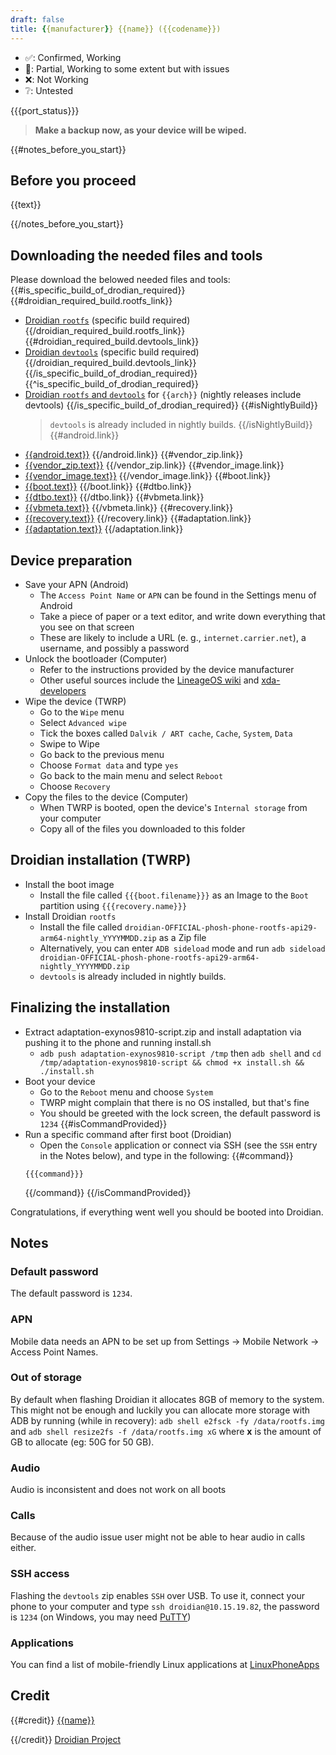 ```yaml
---
draft: false
title: {{manufacturer}} {{name}} ({{codename}})
---
```


- ✅: Confirmed, Working
- 🧩: Partial, Working to some extent but with issues
- ❌: Not Working
- ❔: Untested

{{{port_status}}}

> **Make a backup now, as your device will be wiped.**

{{#notes_before_you_start}}
## Before you proceed
{{text}}

{{/notes_before_you_start}}
## Downloading the needed files and tools
Please download the belowed needed files and tools:
{{#is_specific_build_of_drodian_required}}
{{#droidian_required_build.rootfs_link}}
- [Droidian `rootfs`]({{{droidian_required_build.rootfs_link}}}) (specific build required)
{{/droidian_required_build.rootfs_link}}
{{#droidian_required_build.devtools_link}}
- [Droidian `devtools`]({{{droidian_required_build.devtools_link}}}) (specific build required)
{{/droidian_required_build.devtools_link}}
{{/is_specific_build_of_drodian_required}}
{{^is_specific_build_of_drodian_required}}
- [Droidian `rootfs` and `devtools`](https://github.com/droidian-images/droidian/releases) for `{{arch}}` (nightly releases include devtools)
{{/is_specific_build_of_drodian_required}}
{{#isNightlyBuild}}
    > `devtools` is already included in nightly builds.
{{/isNightlyBuild}}
{{#android.link}}
- [{{android.text}}]({{{android.link}}})
{{/android.link}}
{{#vendor_zip.link}}
- [{{vendor_zip.text}}]({{{vendor_zip.link}}})
{{/vendor_zip.link}}
{{#vendor_image.link}}
- [{{vendor_image.text}}]({{{vendor_image.link}}})
{{/vendor_image.link}}
{{#boot.link}}
- [{{boot.text}}]({{{boot.link}}})
{{/boot.link}}
{{#dtbo.link}}
- [{{dtbo.text}}]({{{dtbo.link}}})
{{/dtbo.link}}
{{#vbmeta.link}}
- [{{vbmeta.text}}]({{{vbmeta.link}}})
{{/vbmeta.link}}
{{#recovery.link}}
- [{{recovery.text}}]({{{recovery.link}}})
{{/recovery.link}}
{{#adaptation.link}}
- [{{adaptation.text}}]({{{adaptation.link}}})
{{/adaptation.link}}

## Device preparation
- Save your APN (Android)
    - The `Access Point Name` or `APN` can be found in the Settings menu of Android
    - Take a piece of paper or a text editor, and write down everything that you see on that screen
    - These are likely to include a URL (e. g., `internet.carrier.net`), a username, and possibly a password
- Unlock the bootloader (Computer)
    - Refer to the instructions provided by the device manufacturer
    - Other useful sources include the [LineageOS wiki](https://wiki.lineageos.org/devices/) and [xda-developers](https://www.xda-developers.com/search2/)
- Wipe the device (TWRP)
    - Go to the `Wipe` menu
    - Select `Advanced wipe`
    - Tick the boxes called `Dalvik / ART cache`, `Cache`, `System`, `Data`
    - Swipe to Wipe
    - Go back to the previous menu
    - Choose `Format data` and type `yes`
    - Go back to the main menu and select `Reboot`
    - Choose `Recovery`
- Copy the files to the device  (Computer)
    - When TWRP is booted, open the device's `Internal storage` from your computer
    - Copy all of the files you downloaded to this folder

## Droidian installation (TWRP)
- Install the boot image
    - Install the file called `{{{boot.filename}}}` as an Image to the `Boot` partition using `{{{recovery.name}}}`
- Install Droidian `rootfs`
    - Install the file called `droidian-OFFICIAL-phosh-phone-rootfs-api29-arm64-nightly_YYYYMMDD.zip` as a Zip file
    - Alternatively, you can enter `ADB sideload` mode and run `adb sideload droidian-OFFICIAL-phosh-phone-rootfs-api29-arm64-nightly_YYYYMMDD.zip`
    - `devtools` is already included in nightly builds.

## Finalizing the installation
- Extract adaptation-exynos9810-script.zip and install adaptation via pushing it to the phone and running install.sh
    - `adb push adaptation-exynos9810-script /tmp` then `adb shell` and `cd /tmp/adaptation-exynos9810-script && chmod +x install.sh && ./install.sh`
- Boot your device
    - Go to the `Reboot` menu and choose `System`
    - TWRP might complain that there is no OS installed, but that's fine
    - You should be greeted with the lock screen, the default password is `1234`
{{#isCommandProvided}}
- Run a specific command after first boot (Droidian)
    - Open the `Console` application or connect via SSH (see the `SSH` entry in the Notes below), and type in the following:
    {{#command}}
    ```
    {{{command}}}
    ```
    {{/command}}
{{/isCommandProvided}}

Congratulations, if everything went well you should be booted into Droidian.

## Notes
### Default password
The default password is `1234`.

### APN
Mobile data needs an APN to be set up from Settings -> Mobile Network -> Access Point Names.

### Out of storage
By default when flashing Droidian it allocates 8GB of memory to the system. This might not be enough and luckily you can allocate more storage with ADB by running (while in recovery): `adb shell e2fsck -fy /data/rootfs.img` and `adb shell resize2fs -f /data/rootfs.img xG` where __x__ is the amount of GB to allocate (eg: 50G for 50 GB).

### Audio
Audio is inconsistent and does not work on all boots

### Calls
Because of the audio issue user might not be able to hear audio in calls either.

### SSH access
Flashing the `devtools` zip enables `SSH` over USB. To use it, connect your phone to your computer and type `ssh droidian@10.15.19.82`, the password is `1234` (on Windows, you may need [PuTTY](https://www.chiark.greenend.org.uk/~sgtatham/putty/))

### Applications
You can find a list of mobile-friendly Linux applications at [LinuxPhoneApps](https://linuxphoneapps.org/)

## Credit
{{#credit}}
[{{name}}]({{{link}}})

{{/credit}}
[Droidian Project](http://droidian.org/)
